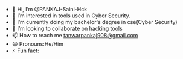 - 👋 Hi, I’m @PANKAJ-Saini-Hck
- 👀 I’m interested in tools used in Cyber Security.
- 🌱 I’m currently doing my bachelor's degree in cse(Cyber Security)
- 💞️ I’m looking to collaborate on hacking tools
- 📫 How to reach me tanwarpankaj908@gmail.com
- 😄 Pronouns:He/Him
- ⚡ Fun fact: 

<!---
PANKAJ-Saini-Hck/PANKAJ-Saini-Hck is a ✨ special ✨ repository because its `README.md` (this file) appears on your GitHub profile.
You can click the Preview link to take a look at your changes.
--->
